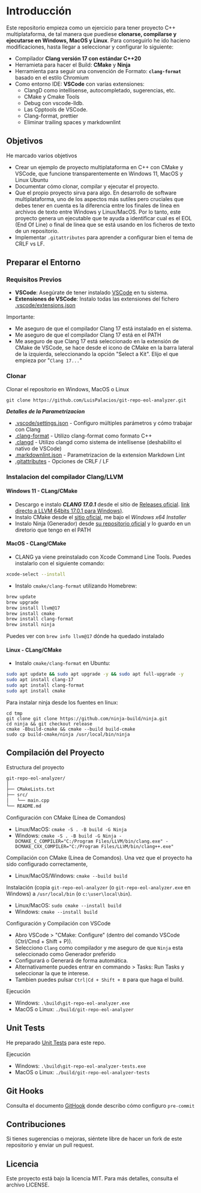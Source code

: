 # Introducción

Este repositorio empieza como un ejercicio para tener proyecto C++ multiplataforma, de tal manera que puediese **clonarse, compilarse y ejecutarse en Windows, MacOS y Linux**. Para conseguirlo he ido hacieno modificaciones, hasta llegar a seleccionar y configurar lo siguiente:

- Compilador **Clang versión 17 con estándar C++20**
- Herramieta para hacer el Build: **CMake** y **Ninja**
- Herramienta para seguir una convención de Formato: **`clang-format`** basado en el estilo Chromium
- Como entorno IDE: **VSCode** con varias extensiones:
  - ClangD como intellisense, autocompletado, sugerencias, etc.
  - CMake y Cmake Tools
  - Debug con vscode-lldb.
  - Las Cpptools de VSCode.
  - Clang-format, prettier
  - Eliminar trailing spaces y markdownlint

## Objetivos

He marcado varios objetivos

- Crear un ejemplo de proyecto multiplataforma en C++ con CMake y VSCode, que funcione transparentemente en Windows 11, MacOS y Linux Ubuntu
- Documentar cómo clonar, compilar y ejecutar el proyecto.
- Que el propio proyecto sirva para algo. En desarrollo de software multiplataforma, uno de los aspectos más sutiles pero cruciales que debes tener en cuenta es la diferencia entre los finales de línea en archivos de texto entre Windows y Linux/MacOS. Por lo tanto, este proyecto genera un ejecutable que te ayuda a identificar cual es el EOL (End Of Line) o final de línea que se está usando en los ficheros de texto de un repositorio.
- Implementar `.gitattributes` para aprender a configurar bien el tema de CRLF vs LF.

## Preparar el Entorno

### Requisitos Previos

- **VSCode**: Asegúrate de tener instalado [VSCode](https://code.visualstudio.com/download) en tu sistema.
- **Extensiones de VSCode**: Instalo todas las extensiones del fichero [.vscode/extensions.json](./.vscode/extensions.json)

Importante:

- Me aseguro de que el compilador Clang 17 está instalado en el sistema.
- Me aseguro de que el compilador Clang 17 está en el PATH
- Me aseguro de que Clang 17 está seleccionado en la extensión de CMake de VSCode, se hace desde el icono de CMake en la barra lateral de la izquierda, seleccionando la opción "Select a Kit". Elijo el que empieza por "`Clang 17...`"

### Clonar

Clonar el repositorio en Windows, MacOS o Linux

```shell
git clone https://github.com/LuisPalacios/git-repo-eol-analyzer.git
```

***Detalles de la Parametrizacion***

- [.vscode/settings.json](./.vscode/settings.json) - Configuro múltiples parámetros y cómo trabajar con Clang
- [.clang-format](./.clang-format) - Utilizo clang-format como formato C++
- [.clangd](./.clangd) - Utilizo clangd como sistema de intellisense (deshabilito el nativo de VSCode)
- [.markdownlint.json](./.markdownlint.json) - Parametrizacion de la extension Markdown Lint
- [.gitattributes](./.gitattributes) - Opciones de CRLF / LF

### Instalacion del compilador Clang/LLVM

#### Windows 11 - CLang/CMake

- Descargo e instalo ***CLANG 17.0.1*** desde el sitio de [Releases oficial](https://github.com/llvm/llvm-project/releases). [link directo a LLVM 64bits 17.0.1 para Windows)](https://github.com/llvm/llvm-project/releases/download/llvmorg-17.0.1/LLVM-17.0.1-win64.exe).
- Instalo CMake desde el [sitio oficial](https://cmake.org/download/), me bajo el *Windows x64 Installer*
- Instalo Ninja (Generador) desde [su repositorio oficial](https://github.com/ninja-build/ninja/releases) y lo guardo en un diretorio que tengo en el PATH

#### MacOS - CLang/CMake

- CLANG ya viene preinstalado con Xcode Command Line Tools. Puedes instalarlo con el siguiente comando:

```bash
xcode-select --install
```

- Instalo `cmake/clang-format` utilizando Homebrew:

```bash
brew update
brew upgrade
brew install llvm@17
brew install cmake
brew install clang-format
brew install ninja
```

Puedes ver con `brew info llvm@17` dónde ha quedado instalado

#### Linux - CLang/CMake

- Instalo `cmake/clang-format` en Ubuntu:

```bash
sudo apt update && sudo apt upgrade -y && sudo apt full-upgrade -y
sudo apt install clang-17
sudo apt install clang-format
sudo apt install cmake
```

Para instalar ninja desde los fuentes en linux:

```shell
cd tmp
git clone git clone https://github.com/ninja-build/ninja.git
cd ninja && git checkout release
cmake -Bbuild-cmake && cmake --build build-cmake
sudo cp build-cmake/ninja /usr/local/bin/ninja
```

## Compilación del Proyecto

Estructura del proyecto

```bash
git-repo-eol-analyzer/
│
├── CMakeLists.txt
├── src/
│   └── main.cpp
└── README.md
```

Configuración con CMake (Línea de Comandos)

- Linux/MacOS: `cmake -S . -B build -G Ninja`
- Windows: `cmake -S . -B build -G Ninja -DCMAKE_C_COMPILER="C:/Program Files/LLVM/bin/clang.exe" -DCMAKE_CXX_COMPILER="C:/Program Files/LLVM/bin/clang++.exe"`

Compilación con CMake (Línea de Comandos). Una vez que el proyecto ha sido configurado correctamente,

- Linux/MacOS/Windows: `cmake --build build`

Instalación (copia `git-repo-eol-analyzer` (o `git-repo-eol-analyzer.exe` en Windows)  a `/usr/local/bin` (o `c:\user\local\bin`).

- Linux/MacOS: `sudo cmake --install build`
- Windows: `cmake --install build`

Configuración y Compilación con VSCode

- Abro VSCode > "CMake: Configure" (dentro del comando VSCode (Ctrl/Cmd + Shift + P)).
- Selecciono `Clang` como compilador y me aseguro de que `Ninja` esta seleccionado como Generador preferido
- Configurará o Generará de forma automática.
- Alternativamente puedes entrar en commando > Tasks: Run Tasks y seleccionar la que te interese.
- Tambien puedes pulsar `Ctrl|Cd + Shift + B` para que haga el build.

Ejecución

- Windows: `.\build\git-repo-eol-analyzer.exe`
- MacOS o Linux: `./build/git-repo-eol-analyzer`

## Unit Tests

He preparado [Unit Tests](./doc/UnitTests.md) para este repo.

Ejecución

- Windows: `.\build\git-repo-eol-analyzer-tests.exe`
- MacOS o Linux: `./build/git-repo-eol-analyzer-tests`

## Git Hooks

Consulta el documento [GitHook](./doc/GitHook.md) donde describo cómo configuro `pre-commit`

## Contribuciones

Si tienes sugerencias o mejoras, siéntete libre de hacer un fork de este repositorio y enviar un pull request.

## Licencia

Este proyecto está bajo la licencia MIT. Para más detalles, consulta el archivo LICENSE.
